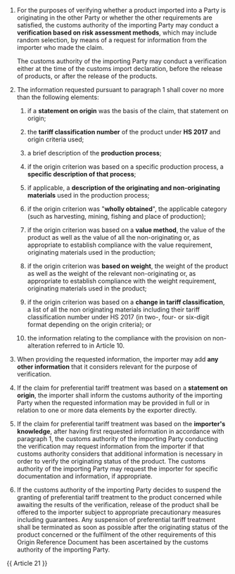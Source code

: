 1. For the purposes of verifying whether a product imported into a Party is originating in the other Party or whether the other requirements <!--of this Origin Reference Document//--> are satisfied, the customs authority of the importing Party may conduct a **verification based on risk assessment methods**, which may include random selection, by means of a request for information from the importer who made the claim<!-- referred to in Article 16//-->.

   The customs authority of the importing Party may conduct a verification either at the time of the customs import declaration, before the release of products, or after the release of the products.

2. The information requested pursuant to paragraph 1 shall cover no more than the following elements:

   1. if a **statement on origin** was the basis of the claim<!-- referred to in subparagraph 2(a) of Article 16//-->, that statement on origin;

   2. the **tariff classification number** of the product under **HS 2017** and origin criteria used;

   3. a brief description of the **production process**;

   4. if the origin criterion was based on a specific production process, a **specific description of that process**;

   5. if applicable, a **description of the originating and non-originating materials** used in the production process;

   6. if the origin criterion was "**wholly obtained**", the applicable category (such as harvesting, mining, fishing and place of production);

   7. if the origin criterion was based on a **value method**, the value of the product as well as the value of all the non-originating or, as appropriate to establish compliance with the value requirement, originating materials used in the production;

   8. if the origin criterion was **based on weight**, the weight of the product as well as the weight of the relevant non-originating or, as appropriate to establish compliance with the weight requirement, originating materials used in the product;

   9. if the origin criterion was based on a **change in tariff classification**, a list of all the non originating materials including their tariff classification number under HS 2017 (in two-, four- or six-digit format depending on the origin criteria); or

   10. the information relating to the compliance with the provision on non-alteration referred to in Article 10.

3. When providing the requested information, the importer may add **any other information** that it considers relevant for the purpose of verification.

4. If the claim for preferential tariff treatment was based on a **statement on origin**<!-- referred to in subparagraph 2(a) of Article 16//-->, the importer shall inform the customs authority of the importing Party when the requested information may be provided in full or in relation to one or more data elements by the exporter directly.

5. If the claim for preferential tariff treatment was based on the **importer's knowledge**<!-- referred to in subparagraph 2(b) of Article 16//-->, after having first requested information in accordance with paragraph 1, the customs authority of the importing Party conducting the verification may request information from the importer if that customs authority considers that additional information is necessary in order to verify the originating status of the product. The customs authority of the importing Party may request the importer for specific documentation and information, if appropriate.

6. If the customs authority of the importing Party decides to suspend the granting of preferential tariff treatment to the product concerned while awaiting the results of the verification, release of the product shall be offered to the importer subject to appropriate precautionary measures including guarantees. Any suspension of preferential tariff treatment shall be terminated as soon as possible after the originating status of the product concerned or the fulfilment of the other requirements of this Origin Reference Document has been ascertained by the customs authority of the importing Party.

{{ Article 21 }}

